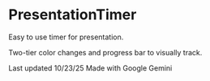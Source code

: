 # PresentationTimer
Easy to use timer for presentation.

Two-tier color changes and progress bar to visually track.



Last updated 10/23/25
Made with Google Gemini
